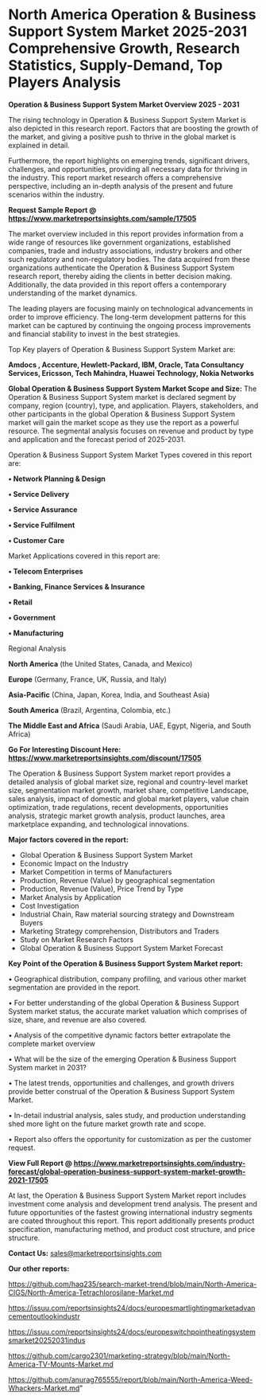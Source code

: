 # North America Operation & Business Support System Market 2025-2031 Comprehensive Growth, Research Statistics, Supply-Demand,  Top Players Analysis

<Strong> Operation & Business Support System Market Overview 2025 - 2031</strong>

The rising technology in Operation & Business Support System Market is also depicted in this research report. Factors that are boosting the growth of the market, and giving a positive push to thrive in the global market is explained in detail.

Furthermore, the report highlights on emerging trends, significant drivers, challenges, and opportunities, providing all necessary data for thriving in the industry. This report market research offers a comprehensive perspective, including an in-depth analysis of the present and future scenarios within the industry.

<strong>Request Sample Report @ <a href=https://www.marketreportsinsights.com/sample/17505>https://www.marketreportsinsights.com/sample/17505</a></strong>

The market overview included in this report provides information from a wide range of resources like government organizations, established companies, trade and industry associations, industry brokers and other such regulatory and non-regulatory bodies. The data acquired from these organizations authenticate the Operation & Business Support System research report, thereby aiding the clients in better decision making. Additionally, the data provided in this report offers a contemporary understanding of the market dynamics.

The leading players are focusing mainly on technological advancements in order to improve efficiency. The long-term development patterns for this market can be captured by continuing the ongoing process improvements and financial stability to invest in the best strategies.

Top Key players of Operation & Business Support System Market are:

<strong>Amdocs , Accenture, Hewlett-Packard, IBM, Oracle, Tata Consultancy Services, Ericsson, Tech Mahindra, Huawei Technology, Nokia Networks</strong>

<strong><b>Global Operation & Business Support System Market Scope and Size:</b></strong>
The Operation & Business Support System market is declared segment by company, region (country), type, and application. Players, stakeholders, and other participants in the global Operation & Business Support System market will gain the market scope as they use the report as a powerful resource. The segmental analysis focuses on revenue and product by type and application and the forecast period of 2025-2031.

Operation & Business Support System Market Types covered in this report are:

<strong>• Network Planning & Design

• Service Delivery

• Service Assurance

• Service Fulfilment

• Customer Care</strong>

Market Applications covered in this report are:

<strong>• Telecom Enterprises

• Banking, Finance Services & Insurance

• Retail

• Government

• Manufacturing</strong> 

Regional Analysis

<strong>North America</strong> (the United States, Canada, and Mexico)

<strong>Europe</strong> (Germany, France, UK, Russia, and Italy)

<strong>Asia-Pacific</strong> (China, Japan, Korea, India, and Southeast Asia)

<strong>South America</strong> (Brazil, Argentina, Colombia, etc.)

<strong>The Middle East and Africa</strong> (Saudi Arabia, UAE, Egypt, Nigeria, and South Africa)

<strong>Go For Interesting Discount Here: <a href=https://www.marketreportsinsights.com/discount/17505>https://www.marketreportsinsights.com/discount/17505</a></strong>

The Operation & Business Support System market report provides a detailed analysis of global market size, regional and country-level market size, segmentation market growth, market share, competitive Landscape, sales analysis, impact of domestic and global market players, value chain optimization, trade regulations, recent developments, opportunities analysis, strategic market growth analysis, product launches, area marketplace expanding, and technological innovations.

<strong><b>Major factors covered in the report:</b></strong>
<ul>
  <li>Global Operation & Business Support System Market </li>
  <li>Economic Impact on the Industry</li>
  <li>Market Competition in terms of Manufacturers</li>
  <li>Production, Revenue (Value) by geographical segmentation</li>
  <li>Production, Revenue (Value), Price Trend by Type</li>
  <li>Market Analysis by Application</li>
  <li>Cost Investigation</li>
  <li>Industrial Chain, Raw material sourcing strategy and Downstream Buyers</li>
  <li>Marketing Strategy comprehension, Distributors and Traders</li>
  <li>Study on Market Research Factors</li>
  <li>Global Operation & Business Support System Market Forecast</li>
</ul>

<strong><b>Key Point of the Operation & Business Support System Market report:</b></strong>

• Geographical distribution, company profiling, and various other market segmentation are provided in the report.

• For better understanding of the global Operation & Business Support System market status, the accurate market valuation which comprises of size, share, and revenue are also covered.

• Analysis of the competitive dynamic factors better extrapolate the complete market overview

• What will be the size of the emerging Operation & Business Support System market in 2031?

• The latest trends, opportunities and challenges, and growth drivers provide better construal of the Operation & Business Support System Market.

• In-detail industrial analysis, sales study, and production understanding shed more light on the future market growth rate and scope.

• Report also offers the opportunity for customization as per the customer request.

<strong><b>View Full Report @ <a href=https://www.marketreportsinsights.com/industry-forecast/global-operation-business-support-system-market-growth-2021-17505>https://www.marketreportsinsights.com/industry-forecast/global-operation-business-support-system-market-growth-2021-17505</a></b></strong>


At last, the Operation & Business Support System Market report includes investment come analysis and development trend analysis. The present and future opportunities of the fastest growing international industry segments are coated throughout this report. This report additionally presents product specification, manufacturing method, and product cost structure, and price structure.

<strong>Contact Us:</strong>
sales@marketreportsinsights.com

<strong>Our other reports:</strong>

<a href=https://github.com/haq235/search-market-trend/blob/main/North-America-CIGS/North-America-Tetrachlorosilane-Market.md>https://github.com/haq235/search-market-trend/blob/main/North-America-CIGS/North-America-Tetrachlorosilane-Market.md</a>

<a href=https://issuu.com/reportsinsights24/docs/europesmartlightingmarketadvancementoutlookindustr>https://issuu.com/reportsinsights24/docs/europesmartlightingmarketadvancementoutlookindustr</a>

<a href=https://issuu.com/reportsinsights24/docs/europeswitchpointheatingsystemsmarket20252031indus>https://issuu.com/reportsinsights24/docs/europeswitchpointheatingsystemsmarket20252031indus</a>

<a href=https://github.com/cargo2301/marketing-strategy/blob/main/North-America-TV-Mounts-Market.md>https://github.com/cargo2301/marketing-strategy/blob/main/North-America-TV-Mounts-Market.md</a>

<a href=https://github.com/anurag765555/report/blob/main/North-America-Weed-Whackers-Market.md>https://github.com/anurag765555/report/blob/main/North-America-Weed-Whackers-Market.md</a>"

